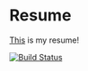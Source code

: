 # Resume
[This](https://github.com/pittenga/resume/releases/latest) is my resume!

[![Build Status](https://travis-ci.org/pittenga/resume.svg?branch=master)](https://travis-ci.org/pittenga/resume)
